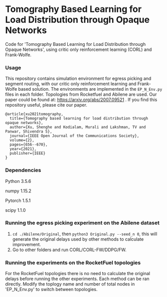 # Tomography Based Learning for Load Distribution through Opaque Networks
Code for 'Tomography Based Learning for Load Distribution through Opaque Networks', using critic only reinforcement learning (CORL) and Frank-Wolfe. 

### Usage
This repository contains simulation environment for egress picking and segment routing, with our critic only reinforcement learning and Frank-Wolfe based solution. The environments are implemented in the `EP_N_Env.py` files in each folder. Topologies from Rocketfuel and Abilene are used. Our paper could be found at: https://arxiv.org/abs/2007.09521 . If you find this repository useful, please cite our paper. 

```
@article{xu2021tomography,
  title={Tomography based learning for load distribution through opaque networks},
  author={Xu, Shenghe and Kodialam, Murali and Lakshman, TV and Panwar, Shivendra S},
  journal={IEEE Open Journal of the Communications Society},
  volume={2},
  pages={656--670},
  year={2021},
  publisher={IEEE}
}
```

### Dependencies
Python 3.5.6 

numpy 1.15.2

Pytorch 1.5.1

scipy 1.1.0 

### Running the egress picking experiment on the Abilene dataset
1. `cd ./Abilene/Original`, then `python3 Original.py --seed_n 0`, this will generate the original delays used by other methods to calculate improvement.
2. Go to other folders and run CORL/CORL-FW/DDPG/FW.

### Running the experiments on the RocketFuel topologies
For the RocketFuel topologies there is no need to calculate the original delays before running the other experiments. Each method can be ran directly. 
Modify the toplogy name and number of total nodes in 'EP_N_Env.py' to switch between topologies. 




